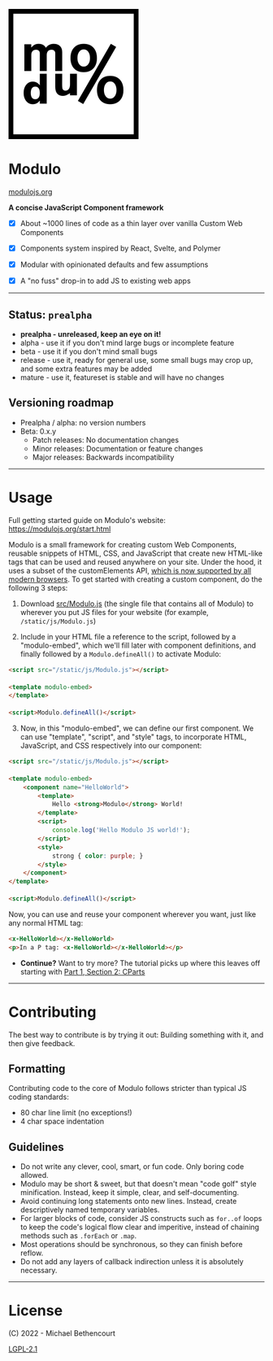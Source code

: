 ![](www-src/img/mono_logo.png)

# Modulo

[modulojs.org](https://modulojs.org)

**A concise JavaScript Component framework**

- [X] About ~1000 lines of code as a thin layer over vanilla Custom Web Components
- [X] Components system inspired by React, Svelte, and Polymer
- [X] Modular with opinionated defaults and few assumptions
- [X] A "no fuss" drop-in to add JS to existing web apps


---------

## Status: `prealpha`

- **prealpha - unreleased, keep an eye on it!**
- alpha - use it if you don't mind large bugs or incomplete feature
- beta - use it if you don't mind small bugs
- release - use it, ready for general use, some small bugs may crop up, and
  some extra features may be added
- mature - use it, featureset is stable and will have no changes


## Versioning roadmap

- Prealpha / alpha: no version numbers
- Beta: 0.x.y
    - Patch releases: No documentation changes
    - Minor releases: Documentation or feature changes
    - Major releases: Backwards incompatibility


---------

# Usage

Full getting started guide on Modulo's website: <https://modulojs.org/start.html>

Modulo is a small framework for creating custom Web Components, reusable
snippets of HTML, CSS, and JavaScript that create new HTML-like tags that can
be used and reused anywhere on your site. Under the hood, it uses a subset of
the customElements API, [which is now supported by all modern
browsers](https://caniuse.com/custom-elementsv1). To get started with creating
a custom component, do the following 3 steps:

1. Download [src/Modulo.js](https://github.com/michaelpb/modulo/blob/main/src/Modulo.js)
(the single file that contains all of Modulo) to
wherever you put JS files for your website (for example, `/static/js/Modulo.js`)


2. Include in your HTML file a reference to the script, followed by a
"modulo-embed", which we'll fill later with component definitions, and finally
followed by a `Modulo.defineAll()` to activate Modulo:

```html
<script src="/static/js/Modulo.js"></script>

<template modulo-embed>
</template>

<script>Modulo.defineAll()</script>
```


3. Now, in this "modulo-embed", we can define our first component. We can use
"template", "script", and "style" tags, to incorporate HTML, JavaScript, and
CSS respectively into our component:

```html
<script src="/static/js/Modulo.js"></script>

<template modulo-embed>
    <component name="HelloWorld">
        <template>
            Hello <strong>Modulo</strong> World!
        </template>
        <script>
            console.log('Hello Modulo JS world!');
        </script>
        <style>
            strong { color: purple; }
        </style>
    </component>
</template>

<script>Modulo.defineAll()</script>
```

Now, you can use and reuse your component wherever you want, just like any
normal HTML tag:

```html
<x-HelloWorld></x-HelloWorld>
<p>In a P tag: <x-HelloWorld></x-HelloWorld></p>
```


* **Continue?** Want to try more? The tutorial picks up where this leaves off
  starting with
[Part 1, Section 2: CParts](https://modulojs.org/docs/tutorial_part1.html#cparts)


-----

# Contributing

The best way to contribute is by trying it out: Building something with it, and
then give feedback.

## Formatting

Contributing code to the core of Modulo follows stricter than typical JS coding
standards:

- 80 char line limit (no exceptions!)
- 4 char space indentation

## Guidelines

- Do not write any clever, cool, smart, or fun code. Only boring code allowed.
- Modulo may be short & sweet, but that doesn't mean "code golf" style
  minification. Instead, keep it simple, clear, and self-documenting.
- Avoid continuing long statements onto new lines. Instead, create
  descriptively named temporary variables.
- For larger blocks of code, consider JS constructs such as `for..of` loops to
  keep the code's logical flow clear and imperitive, instead of chaining
  methods such as `.forEach` or `.map`.
- Most operations should be synchronous, so they can finish before reflow.
- Do not add any layers of callback indirection unless it is absolutely
  necessary.


-----

# License

(C) 2022 - Michael Bethencourt

[LGPL-2.1](https://github.com/michaelpb/modulo/blob/main/LICENSE)


